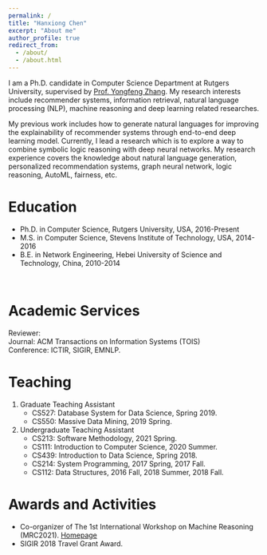 ```yaml
---
permalink: /
title: "Hanxiong Chen"
excerpt: "About me"
author_profile: true
redirect_from: 
  - /about/
  - /about.html
---
```


I am a Ph.D. candidate in Computer Science Department at Rutgers University, supervised by [Prof. Yongfeng Zhang](http://yongfeng.me). My research interests include recommender systems, information retrieval, natural language processing (NLP), machine reasoning and deep learning related researches.

My previous work includes how to generate natural languages for improving the explainability of recommender systems through end-to-end deep learning model. Currently, I lead a research which is to explore a way to combine symbolic logic reasoning with deep neural networks. My research experience covers the knowledge about natural language generation, personalized recommendation systems, graph neural network, logic reasoning, AutoML, fairness, etc.
<br/>

Education
======
- Ph.D. in Computer Science, Rutgers University, USA, 2016-Present
- M.S. in Computer Science, Stevens Institute of Technology, USA, 2014-2016
- B.E. in Network Engineering, Hebei University of Science and Technology, China, 2010-2014             
<br/>  

<!--
Publication
======
- **Hanxiong Chen**, Shaoyun Shi, Yunqi Li, Yongfeng Zhang. "Neural Collaborative Reasoning." In *Proceedings of the Web Conference (**WWW**)*, 2021.
- Yunqi Li, **Hanxiong Chen**, Zuohui Fu, Yingqiang Ge, Yongfeng Zhang. "User-oriented Fairness in Recommendation." In *Proceedings of the WebConference (**WWW**)*, 2021.
- Shaoyun Shi\*, **Hanxiong Chen\***, Weizhi Ma, Jiaxin Mao, Min Zhang, Yongfeng Zhang. "Neural Logic Reasoning." In *Proceedings of the 29th ACM International Conference on Information and Knowledge Management (**CIKM**)*, 2020.
- Hanxiong Chen, Xu Chen, Shaoyun Shi, Yongfeng Zhang. "Generate Natural Language Explanations for Recommendation." In *Proceedings of the SIGIR 2019 Workshop on ExplainAble Recommendation and Search (EARS)*, 2019.
- Xu Chen, **Hanxiong Chen**, Hongteng Xu, Yongfeng Zhang, Yixin Cao, Hongyuan Zha and Zheng Qin. "Personalized Fashion Recommendation with Visual Explanations based on Multimodal Attention Network." In *Proceedings of the 42nd International ACM SIGIR Conference on Research and Development in Information Retrieval (**SIGIR**)*, 2019.
- Pengfei Wang, **Hanxiong Chen**, Yadong Zhu, Huawei Shen and Yongfeng Zhang. "Unified Collaborative Filtering over Graph Embeddings." In *Proceedings of the 42nd International ACM SIGIR Conference on Research and Development in Information Retrieval (**SIGIR**)*, 2019.
<br/>
-->
Academic Services
======
Reviewer:       
Journal: ACM Transactions on Information Systems (TOIS)      
Conference: ICTIR, SIGIR, EMNLP.
<br/>


Teaching
======
1. Graduate Teaching Assistant
    - CS527: Database System for Data Science, Spring 2019.
    - CS550: Massive Data Mining, 2019 Spring.
2. Undergraduate Teaching Assistant
    - CS213: Software Methodology, 2021 Spring.
    - CS111: Introduction to Computer Science, 2020 Summer.
    - CS439: Introduction to Data Science, Spring 2018.
    - CS214: System Programming, 2017 Spring, 2017 Fall.
    - CS112: Data Structures, 2016 Fall, 2018 Summer, 2018 Fall.

Awards and Activities
======
- Co-organizer of The 1st International Workshop on Machine Reasoning (MRC2021). [Homepage](https://mrc2021.github.io/)
- SIGIR 2018 Travel Grant Award.
